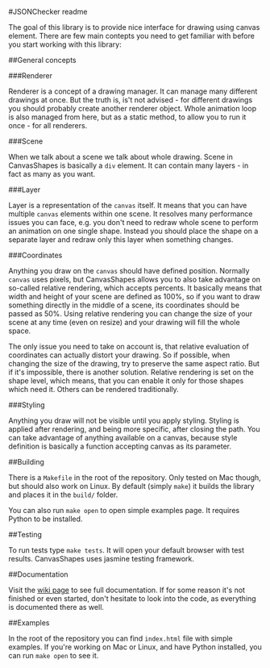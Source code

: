#JSONChecker readme

The goal of this library is to provide nice interface for drawing using canvas element. There are few main contepts you need to get familiar with before you start working with this library:

##General concepts

###Renderer

Renderer is a concept of a drawing manager. It can manage many different drawings at once. But the truth is, is't not advised - for different drawings you should probably create another renderer object. Whole animation loop is also managed from here, but as a static method, to allow you to run it once - for all renderers.

###Scene

When we talk about a scene we talk about whole drawing. Scene in CanvasShapes is basically a `div` element. It can contain many layers - in fact as many as you want.

###Layer

Layer is a representation of the `canvas` itself. It means that you can have multiple `canvas` elements within one scene. It resolves many performance issues you can face, e.g. you don't need to redraw whole scene to perform an animation on one single shape. Instead you should place the shape on a separate layer and redraw only this layer when something changes.

###Coordinates

Anything you draw on the `canvas` should have defined position. Normally `canvas` uses pixels, but CanvasShapes allows you to also take advantage on so-called relative rendering, which accepts percents. It basically means that width and height of your scene are defined as 100%, so if you want to draw something directly in the middle of a scene, its coordinates should be passed as 50%. Using relative rendering you can change the size of your scene at any time (even on resize) and your drawing will fill the whole space.

The only issue you need to take on account is, that relative evaluation of coordinates can actually distort your drawing. So if possible, when changing the size of the drawing, try to preserve the same aspect ratio. But if it's impossible, there is another solution. Relative rendering is set on the shape level, which means, that you can enable it only for those shapes which need it. Others can be rendered traditionally.

###Styling

Anything you draw will not be visible until you apply styling. Styling is applied after rendering, and being more specific, after closing the path. You can take advantage of anything available on a canvas, because style definition is basically a function accepting canvas as its parameter.

##Building

There is a `Makefile` in the root of the repository. Only tested on Mac though, but should also work on Linux. By default (simply `make`) it builds the library and places it in the `build/` folder.

You can also run `make open` to open simple examples page. It requires Python to be installed.

##Testing

To run tests type `make tests`. It will open your default browser with test results. CanvasShapes uses jasmine testing framework.

##Documentation

Visit the [wiki page](https://github.com/karoltarasiuk/CanvasShapes/wiki) to see full documentation. If for some reason it's not finished or even started, don't hesitate to look into the code, as everything is documented there as well.

##Examples

In the root of the repository you can find `index.html` file with simple examples. If you're working on Mac or Linux, and have Python installed, you can run `make open` to see it.
